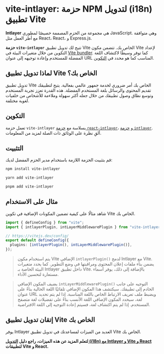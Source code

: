 # vite-intlayer: حزمة NPM لتدويل (i18n) تطبيق Vite

**Intlayer** هي مجموعة من الحزم المصممة خصيصًا لمطوري JavaScript. وهي متوافقة مع أطر العمل مثل React، React، و Express.js.

**حزمة `vite-intlayer`** تتيح لك تدويل تطبيق Vite الخاص بك. تتضمن مكون Vite لإعداد التكوين من خلال متغيرات البيئة في [Vite bundler](https://vitejs.dev/guide/why.html#why-bundle-for-production). كما توفر وسيطًا لاكتشاف اللغة المفضلة للمستخدم وإعادة توجيهه إلى عنوان URL المناسب كما هو محدد في [التكوين](https://github.com/aymericzip/intlayer/blob/main/docs/ar/configuration.md).

## لماذا تدويل تطبيق Vite الخاص بك؟

تدويل تطبيق Vite الخاص بك أمر ضروري لخدمة جمهور عالمي بفعالية. يتيح لتطبيقك تقديم المحتوى والرسائل بلغة المستخدم المفضلة. هذه القدرة تعزز تجربة المستخدم وتوسع نطاق وصول تطبيقك من خلال جعله أكثر سهولة وملاءمة للأشخاص من خلفيات لغوية مختلفة.

## التكوين

تعمل حزمة `vite-intlayer` بسلاسة مع [حزمة `react-intlayer`](https://github.com/aymericzip/intlayer/blob/main/docs/ar/packages/react-intlayer/index.md)، و [حزمة `intlayer`](https://github.com/aymericzip/intlayer/blob/main/docs/ar/packages/intlayer/index.md). ألقِ نظرة على الوثائق ذات الصلة لمزيد من المعلومات.

## التثبيت

قم بتثبيت الحزمة اللازمة باستخدام مدير الحزم المفضل لديك:

```bash packageManager="npm"
npm install vite-intlayer
```

```bash packageManager="yarn"
yarn add vite-intlayer
```

```bash packageManager="pnpm"
pnpm add vite-intlayer
```

## مثال على الاستخدام

شاهد مثالًا على كيفية تضمين المكونات الإضافية في تكوين Vite الخاص بك.

```typescript fileName="vite.config.ts"
import { defineConfig } from "vite";
import { intlayerPlugin, intLayerMiddlewarePlugin } from "vite-intlayer";

// https://vitejs.dev/config/
export default defineConfig({
  plugins: [intlayerPlugin(), intLayerMiddlewarePlugin()],
});
```

> يتم استخدام مكون Vite الإضافي `intlayerPlugin()` لدمج Intlayer مع Vite. يضمن بناء ملفات إعلان المحتوى ومراقبتها في وضع التطوير. كما يحدد متغيرات البيئة الخاصة بـ Intlayer داخل تطبيق Vite. بالإضافة إلى ذلك، يوفر أسماء مستعارة لتحسين الأداء.

> يضيف المكون الإضافي `intLayerMiddlewarePlugin()` التوجيه على جانب الخادم إلى تطبيقك. سيكتشف هذا المكون الإضافي تلقائيًا اللغة الحالية بناءً على عنوان URL ويضبط ملف تعريف الارتباط الخاص باللغة المناسبة. إذا لم يتم تحديد لغة، سيحدد المكون الإضافي اللغة الأنسب بناءً على تفضيلات لغة متصفح المستخدم. إذا لم يتم اكتشاف لغة، فسيتم إعادة التوجيه إلى اللغة الافتراضية.

## إتقان تدويل تطبيق Vite الخاص بك

يوفر Intlayer العديد من الميزات لمساعدتك في تدويل تطبيق Vite الخاص بك.

**لتعلم المزيد عن هذه الميزات، راجع دليل [التدويل (i18n) مع Intlayer و Vite و React](https://github.com/aymericzip/intlayer/blob/main/docs/ar/intlayer_with_vite+react.md) لتطبيقات Vite و React.**
